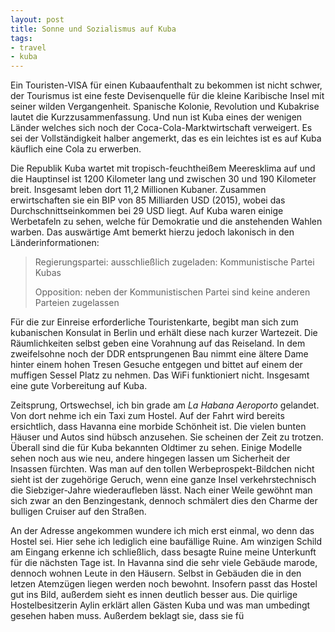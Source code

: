 ```yaml
---
layout: post
title: Sonne und Sozialismus auf Kuba
tags:
- travel
- kuba
---
```


Ein Touristen-VISA für einen Kubaaufenthalt zu bekommen ist nicht schwer, der Tourismus ist eine feste Devisenquelle für die kleine Karibische Insel mit seiner wilden Vergangenheit. Spanische Kolonie, Revolution und Kubakrise lautet die Kurzzusammenfassung. Und nun ist Kuba eines der wenigen Länder welches sich noch der Coca-Cola-Marktwirtschaft verweigert. Es sei der Vollständigkeit halber angemerkt, das es ein leichtes ist es auf Kuba käuflich eine Cola zu erwerben.

Die Republik Kuba wartet mit tropisch-feuchtheißem Meeresklima auf und die Hauptinsel ist 1200 Kilometer lang und zwischen 30 und 190 Kilometer breit. Insgesamt leben dort 11,2 Millionen Kubaner. Zusammen erwirtschaften sie ein BIP von 85 Milliarden USD (2015), wobei das Durchschnittseinkommen bei 29 USD liegt. Auf Kuba waren einige Werbetafeln zu sehen, welche für Demokratie und die anstehenden Wahlen warben. Das auswärtige Amt bemerkt hierzu jedoch lakonisch in den Länderinformationen:

<blockquote>
<p>Regierungspartei: ausschließlich zugeladen: Kommunistische Partei Kubas</p>
<p>Opposition: neben der Kommunistischen Partei sind keine anderen Parteien zugelassen</p>
</blockquote><!--more-->

Für die zur Einreise erforderliche Touristenkarte, begibt man sich zum kubanischen Konsulat in Berlin und erhält
diese nach kurzer Wartezeit. Die Räumlichkeiten selbst geben eine Vorahnung auf das Reiseland. In dem zweifelsohne noch der DDR entsprungenen Bau nimmt eine ältere Dame hinter einem hohen Tresen Gesuche entgegen und bittet auf einem der muffigen Sessel Platz zu nehmen. Das WiFi funktioniert nicht. Insgesamt eine gute Vorbereitung auf Kuba.

Zeitsprung, Ortswechsel, ich bin grade am <em>La Habana Aeroporto</em> gelandet. Von dort nehme ich ein Taxi zum Hostel. Auf der Fahrt wird bereits ersichtlich, dass Havanna eine morbide Schönheit ist. Die vielen bunten Häuser und Autos sind hübsch anzusehen. Sie scheinen der Zeit zu trotzen. Überall sind die für Kuba bekannten Oldtimer zu sehen. Einige Modelle sehen noch aus wie neu, andere hingegen lassen um Sicherheit der Insassen fürchten. Was man auf den tollen Werbeprospekt-Bildchen nicht sieht ist der zugehörige Geruch, wenn eine ganze Insel verkehrstechnisch die Siebziger-Jahre wiederaufleben lässt. Nach einer Weile gewöhnt man sich zwar an den Benzingestank, dennoch schmälert dies den Charme der bulligen Cruiser auf den Straßen.

An der Adresse angekommen wundere ich mich erst einmal, wo denn das Hostel sei. Hier sehe ich lediglich eine baufällige Ruine. Am winzigen Schild am Eingang erkenne ich schließlich, dass besagte Ruine meine Unterkunft für die nächsten Tage ist. In Havanna sind die sehr viele Gebäude marode, dennoch wohnen Leute in den Häusern. Selbst in Gebäuden die in den letzen Atemzügen liegen werden noch bewohnt. Insofern passt das Hostel gut ins Bild, außerdem sieht es innen deutlich besser aus. Die quirlige Hostelbesitzerin Aylin erklärt allen Gästen Kuba und was man umbedingt gesehen haben muss. Außerdem beklagt sie, dass sie fü
